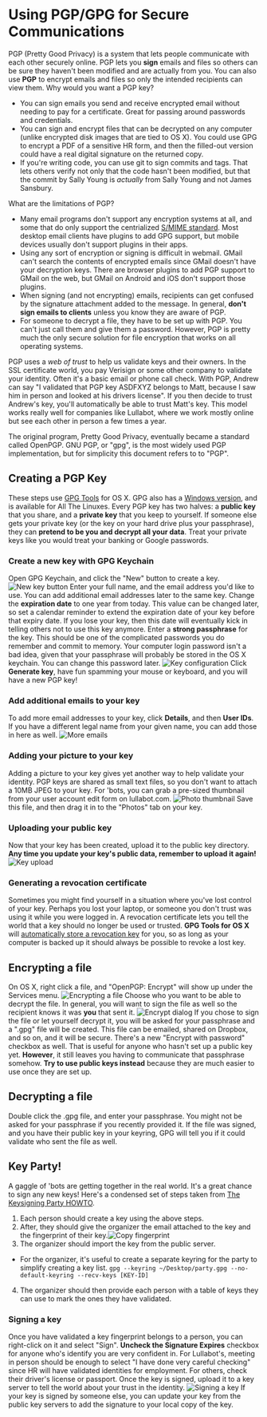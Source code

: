 # Using PGP/GPG for Secure Communications

PGP (Pretty Good Privacy) is a system that lets people communicate with each other securely online. PGP lets you **sign** emails and files so others can be sure they haven't been modified and are actually from you. You can also use **PGP** to encrypt emails and files so only the intended recipients can view them. Why would you want a PGP key?

* You can sign emails you send and receive encrypted email without needing to pay for a certificate. Great for passing around passwords and credentials.
* You can sign and encrypt files that can be decrypted on any computer (unlike encrypted disk images that are tied to OS X). You could use GPG to encrypt a PDF of a sensitive HR form, and then the filled-out version could have a real digital signature on the returned copy.
* If you're writing code, you can use git to sign commits and tags. That lets others verify not only that the code hasn't been modified, but that the commit by Sally Young is _actually_ from Sally Young and not James Sansbury.

What are the limitations of PGP?

* Many email programs don't support any encryption systems at all, and some that do only support the centrialized [S/MIME standard](https://en.wikipedia.org/wiki/S/MIME). Most desktop email clients have plugins to add GPG support, but mobile devices usually don't support plugins in their apps.
* Using any sort of encryption or signing is difficult in webmail. GMail can't search the contents of encrypted emails since GMail doesn't have your decryption keys. There are browser plugins to add PGP support to GMail on the web, but GMail on Android and iOS don't support those plugins.
* When signing (and not encrypting) emails, recipients can get confused by the signature attachment added to the message. In general, **don't sign emails to clients** unless you know they are aware of PGP.
* For someone to decrypt a file, they have to be set up with PGP. You can't just call them and give them a password. However, PGP is pretty much the only secure solution for file encryption that works on all operating systems.

PGP uses a _web of trust_ to help us validate keys and their owners. In the SSL certificate world, you pay Verisign or some other company to validate your identity. Often it's a basic email or phone call check. With PGP, Andrew can say "I validated that PGP key ASDFXYZ belongs to Matt, because I saw him in person and looked at his drivers license". If you then decide to trust Andrew's key, you'll automatically be able to trust Matt's key. This model works really well for companies like Lullabot, where we work mostly online but see each other in person a few times a year.

The original program, Pretty Good Privacy, eventually became a standard called OpenPGP. GNU PGP, or "gpg", is the most widely used PGP implementation, but for simplicity this document refers to to "PGP".

## Creating a PGP Key

These steps use [GPG Tools](https://gpgtools.org/) for OS X. GPG also has a [Windows version](http://www.gpg4win.org/), and is available for All The Linuxes. Every PGP key has two halves: a **public key** that you share, and a **private key** that you keep to yourself. If someone else gets your private key (or the key on your hard drive plus your passphrase), they can **pretend to be you and decrypt all your data**. Treat your private keys like you would treat your banking or Google passwords.

### Create a new key with GPG Keychain

Open GPG Keychain, and click the "New" button to create a key. ![New key button](images/1_new_key_button_2015-05-04_16-36-06.jpg) Enter your full name, and the email address you'd like to use. You can add additional email addresses later to the same key. Change the **expiration date** to one year from today. This value can be changed later, so set a calendar reminder to extend the expiration date of your key before that expiry date. If you lose your key, then this date will eventually kick in telling others not to use this key anymore. Enter a **strong passphrase** for the key. This should be one of the complicated passwords you do remember and commit to memory. Your computer login password isn't a bad idea, given that your passphrase will probably be stored in the OS X keychain. You can change this password later. ![Key configuration](images/2_key_configuration_2015-05-04_16-39-20.jpg) Click **Generate key**, have fun spamming your mouse or keyboard, and you will have a new PGP key!

### Add additional emails to your key

To add more email addresses to your key, click **Details**, and then **User IDs**. If you have a different legal name from your given name, you can add those in here as well. ![More emails](images/3_adding_additional_emails_2015-05-04_16-56-02.jpg)

### Adding your picture to your key

Adding a picture to your key gives yet another way to help validate your identity. PGP keys are shared as small text files, so you don't want to attach a 10MB JPEG to your key. For 'bots, you can grab a pre-sized thumbnail from your user account edit form on lullabot.com. ![Photo thumbnail](images/4_picture_thumbnail_2015-05-04_20-32-40.jpg) Save this file, and then drag it in to the "Photos" tab on your key.

### Uploading your public key

Now that your key has been created, upload it to the public key directory. **Any time you update your key's public data, remember to upload it again!** ![Key upload](images/5_upload_to_key_server_2015-05-06_13-04-29.jpg)

### Generating a revocation certificate

Sometimes you might find yourself in a situation where you've lost control of your key. Perhaps you lost your laptop, or someone you don't trust was using it while you were logged in. A revocation certificate lets you tell the world that a key should no longer be used or trusted. **GPG Tools for OS X** will [automatically store a revocation key](http://support.gpgtools.org/kb/gpg-keychain-faq/how-to-revoke-a-key-or-userid-and-can-i-delete-a-key-from-the-key-servers) for you, so as long as your computer is backed up it should always be possible to revoke a lost key.

## Encrypting a file

On OS X, right click a file, and "OpenPGP: Encrypt" will show up under the Services menu. ![Encrypting a file](images/8_encrypt_file_2015-05-06_16-47-45.jpg) Choose who you want to be able to decrypt the file. In general, you will want to sign the file as well so the recipient knows it was **you** that sent it. ![Encrypt dialog](images/9_encrypt_dialog_2015-05-06_16-52-09.jpg) If you chose to sign the file or let yourself decrypt it, you will be asked for your passphrase and a ".gpg" file will be created. This file can be emailed, shared on Dropbox, and so on, and it will be secure. There's a new "Encrypt with password" checkbox as well. That is useful for anyone who hasn't set up a public key yet. **However**, it still leaves you having to communicate that passphrase somehow. **Try to use public keys instead** because they are much easier to use once they are set up.

## Decrypting a file

Double click the .gpg file, and enter your passphrase. You might not be asked for your passphrase if you recently provided it. If the file was signed, and you have their public key in your keyring, GPG will tell you if it could validate who sent the file as well.

## Key Party!

A gaggle of 'bots are getting together in the real world. It's a great chance to sign any new keys! Here's a condensed set of steps taken from [The Keysigning Party HOWTO](http://www.cryptnet.net/fdp/crypto/keysigning_party/en/keysigning_party.html).

1.  Each person should create a key using the above steps.
2.  After, they should give the organizer the email attached to the key and the fingerprint of their key.![Copy fingerprint](images/6_copy_fingerprint_2015-05-06_13-03-51.jpg)
3.  The organizer should import the key from the public server.
  * For the organizer, it's useful to create a separate keyring for the party to simplify creating a key list. `gpg --keyring ~/Desktop/party.gpg --no-default-keyring --recv-keys [KEY-ID]`
4.  The organizer should then provide each person with a table of keys they can use to mark the ones they have validated.

### Signing a key

Once you have validated a key fingerprint belongs to a person, you can right-click on it and select "Sign". **Uncheck the Signature Expires** checkbox for anyone who's identify you are very confident in. For Lullabot's, meeting in person should be enough to select "I have done very careful checking" since HR will have validated identities for employment. For others, check their driver's license or passport. Once the key is signed, upload it to a key server to tell the world about your trust in the identity. ![Signing a key](images/7_key_signing_2015-05-06_16-23-50.jpg) If your key is signed by someone else, you can update your key from the public key servers to add the signature to your local copy of the key.
